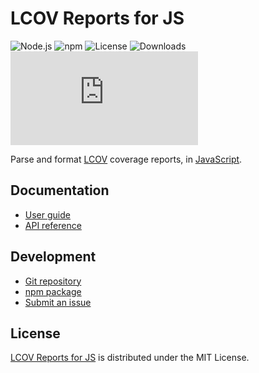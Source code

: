 # LCOV Reports for JS
![Node.js](https://badgen.net/npm/node/@cedx/lcov) ![npm](https://badgen.net/npm/v/@cedx/lcov) ![License](https://badgen.net/npm/license/@cedx/lcov) ![Downloads](https://badgen.net/npm/dt/@cedx/lcov) ![Coverage](https://badgen.net/codecov/c/github/cedx/lcov.js)

Parse and format [LCOV](http://ltp.sourceforge.net/coverage/lcov.php) coverage reports,
in [JavaScript](https://developer.mozilla.org/docs/Web/JavaScript).

## Documentation
- [User guide](https://docs.belin.io/lcov.js)
- [API reference](https://docs.belin.io/lcov.js/api)

## Development
- [Git repository](https://github.com/cedx/lcov.js)
- [npm package](https://www.npmjs.com/package/@cedx/lcov)
- [Submit an issue](https://github.com/cedx/lcov.js/issues)

## License
[LCOV Reports for JS](https://docs.belin.io/lcov.js) is distributed under the MIT License.
